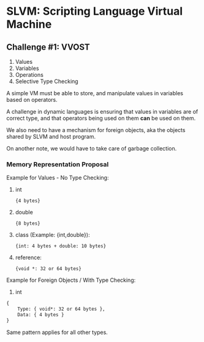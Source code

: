 # SLVM: Scripting Language Virtual Machine

## Challenge #1: VVOST

1. Values
2. Variables
3. Operations
4. Selective Type Checking

A simple VM must be able to store, and manipulate values in variables based on operators.

A challenge in dynamic languages is ensuring that values in variables are of correct type, and
that operators being used on them **can** be used on them.

We also need to have a mechanism for foreign objects, aka the objects shared by SLVM and host program.

On another note, we would have to take care of garbage collection.

### Memory Representation Proposal

Example for Values - No Type Checking:

1. int

   `{4 bytes}`

2. double

   `{8 bytes}`

3. class (Example: {int,double}):

   `{int: 4 bytes + double: 10 bytes}`

4. reference:

   `{void *: 32 or 64 bytes}`

Example for Foreign Objects / With Type Checking:

1. int

```txt
{
    Type: { void*: 32 or 64 bytes },
    Data: { 4 bytes }
}
```

Same pattern applies for all other types.
